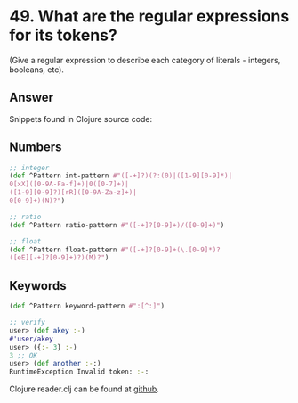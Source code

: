 # 49. What are the regular expressions for its tokens? 

(Give a regular expression to describe each category of literals - integers, booleans, etc).

## Answer

Snippets found in Clojure source code: 

## Numbers

``` clj
;; integer
(def ^Pattern int-pattern #"([-+]?)(?:(0)|([1-9][0-9]*)|
0[xX]([0-9A-Fa-f]+)|0([0-7]+)|
([1-9][0-9]?)[rR]([0-9A-Za-z]+)|
0[0-9]+)(N)?")

;; ratio
(def ^Pattern ratio-pattern #"([-+]?[0-9]+)/([0-9]+)")

;; float
(def ^Pattern float-pattern #"([-+]?[0-9]+(\.[0-9]*)?
([eE][-+]?[0-9]+)?)(M)?")
```

## Keywords

```clj
(def ^Pattern keyword-pattern #":[^:]")

;; verify
user> (def akey :-)
#'user/akey
user> ({:- 3} :-)
3 ;; OK
user> (def another :-:)
RuntimeException Invalid token: :-: 
```
Clojure reader.clj can be found at [github](https://github.com/clojure/tools.reader/blob/master/src/main/clojure/clojure/tools/reader/impl/commons.clj).
